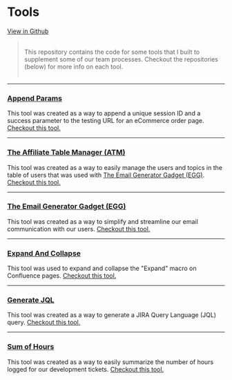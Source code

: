 # Tools
[View in Github](https://github.com/Dejai/iris/tree/master/tools)
> <br/>
> This repository contains the code for some tools that I built to supplement some of our team processes. Checkout the repositories (below) for more info on each tool.<br/>
> <br/>

-------

### [Append Params](https://dejai.github.io/iris/tools/appendParams)
This tool was created as a way to append a unique session ID and a success parameter to the testing URL for an eCommerce order page. [Checkout this tool.](https://dejai.github.io/iris/tools/appendParams)

-------

### [The Affiliate Table Manager (ATM)](https://dejai.github.io/iris/tools/atm)
This tool was created as a way to easily manage the users and topics in the table of users that was used with [The Email Generator Gadget (EGG)](https://dejai.github.io/iris/tools/egg). [Checkout this tool.](https://dejai.github.io/iris/tools/atm)


-------

### [The Email Generator Gadget (EGG)](https://dejai.github.io/iris/tools/egg)
This tool was created as a way to simplify and streamline our email communication with our users. [Checkout this tool.](https://dejai.github.io/iris/tools/egg)

------

### [Expand And Collapse](https://dejai.github.io/iris/tools/expandAndCollapse)
This tool was used to expand and collapse the "Expand" macro on Confluence pages. [Checkout this tool.](https://dejai.github.io/iris/tools/expandAndCollapse)

-------

### [Generate JQL](https://dejai.github.io/iris/tools/generateJQL)
This tool was created as a way to generate a JIRA Query Language (JQL) query. [Checkout this tool.](https://dejai.github.io/iris/tools/generateJQL)

------

### [Sum of Hours](https://dejai.github.io/iris/tools/sumOfHours)
This tool was created as a way to easily summarize the number of hours logged for our development tickets. [Checkout this tool.](https://dejai.github.io/iris/tools/sumOfHours)
